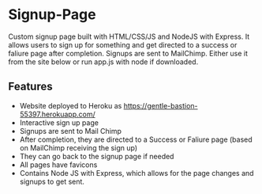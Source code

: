 # Signup-Page
Custom signup page built with HTML/CSS/JS and NodeJS with Express. It allows users to sign up for something and get directed to a success or faliure page after completion. Signups are sent to MailChimp. Either use it from the site below or run app.js with node if downloaded.
## Features
- Website deployed to Heroku as https://gentle-bastion-55397.herokuapp.com/
- Interactive sign up page
- Signups are sent to Mail Chimp
- After completion, they are directed to a Success or Faliure page (based on MailChimp receiving the sign up)
- They can go back to the signup page if needed
- All pages have favicons
- Contains Node JS with Express, which allows for the page changes and signups to get sent. 
